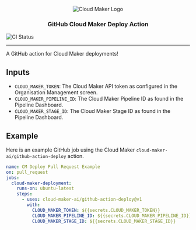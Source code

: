 <p align="center">
  <img align="center" alt="Cloud Maker Logo" src="https://assets.website-files.com/5d9602ef4bbd97f74f44e884/5d97467689c88c48e1cc5133_logo_full.svg" />
  <h3 align="center">GitHub Cloud Maker Deploy Action</h3>
  <img align="center" alt="CI Status" src="https://github.com/cloud-maker-ai/github-action-deploy/actions/workflows/CI.yml/badge.svg" />
</p>

---

A GitHub action for Cloud Maker deployments!

## Inputs

- `CLOUD_MAKER_TOKEN`: The Cloud Maker API token as configured in the Organisation Management screen.
- `CLOUD_MAKER_PIPELINE_ID`: The Cloud Maker Pipeline ID as found in the Pipeline Dashboard.
- `CLOUD_MAKER_STAGE_ID`: The Cloud Maker Stage ID as found in the Pipeline Dashboard.

## Example

Here is an example GitHub job using the Cloud Maker `cloud-maker-ai/github-action-deploy` action.

```yml
name: CM Deploy Pull Request Example
on: pull_request
jobs:
  cloud-maker-deployment:
    runs-on: ubuntu-latest
    steps:
      - uses: cloud-maker-ai/github-action-deploy@v1
        with:
          CLOUD_MAKER_TOKEN: ${{secrets.CLOUD_MAKER_TOKEN}}
          CLOUD_MAKER_PIPELINE_ID: ${{secrets.CLOUD_MAKER_PIPELINE_ID}}
          CLOUD_MAKER_STAGE_ID: ${{secrets.CLOUD_MAKER_STAGE_ID}}
```
